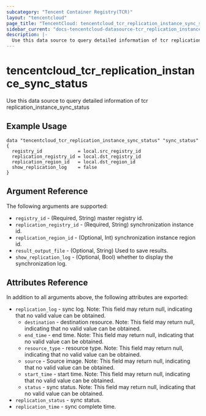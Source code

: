 ```yaml
---
subcategory: "Tencent Container Registry(TCR)"
layout: "tencentcloud"
page_title: "TencentCloud: tencentcloud_tcr_replication_instance_sync_status"
sidebar_current: "docs-tencentcloud-datasource-tcr_replication_instance_sync_status"
description: |-
  Use this data source to query detailed information of tcr replication_instance_sync_status
---
```


# tencentcloud_tcr_replication_instance_sync_status

Use this data source to query detailed information of tcr replication_instance_sync_status

## Example Usage

```hcl
data "tencentcloud_tcr_replication_instance_sync_status" "sync_status" {
  registry_id             = local.src_registry_id
  replication_registry_id = local.dst_registry_id
  replication_region_id   = local.dst_region_id
  show_replication_log    = false
}
```

## Argument Reference

The following arguments are supported:

* `registry_id` - (Required, String) master registry id.
* `replication_registry_id` - (Required, String) synchronization instance id.
* `replication_region_id` - (Optional, Int) synchronization instance region id.
* `result_output_file` - (Optional, String) Used to save results.
* `show_replication_log` - (Optional, Bool) whether to display the synchronization log.

## Attributes Reference

In addition to all arguments above, the following attributes are exported:

* `replication_log` - sync log. Note: This field may return null, indicating that no valid value can be obtained.
  * `destination` - destination resource. Note: This field may return null, indicating that no valid value can be obtained.
  * `end_time` - end time. Note: This field may return null, indicating that no valid value can be obtained.
  * `resource_type` - resource type. Note: This field may return null, indicating that no valid value can be obtained.
  * `source` - Source image. Note: This field may return null, indicating that no valid value can be obtained.
  * `start_time` - start time. Note: This field may return null, indicating that no valid value can be obtained.
  * `status` - sync status. Note: This field may return null, indicating that no valid value can be obtained.
* `replication_status` - sync status.
* `replication_time` - sync complete time.


